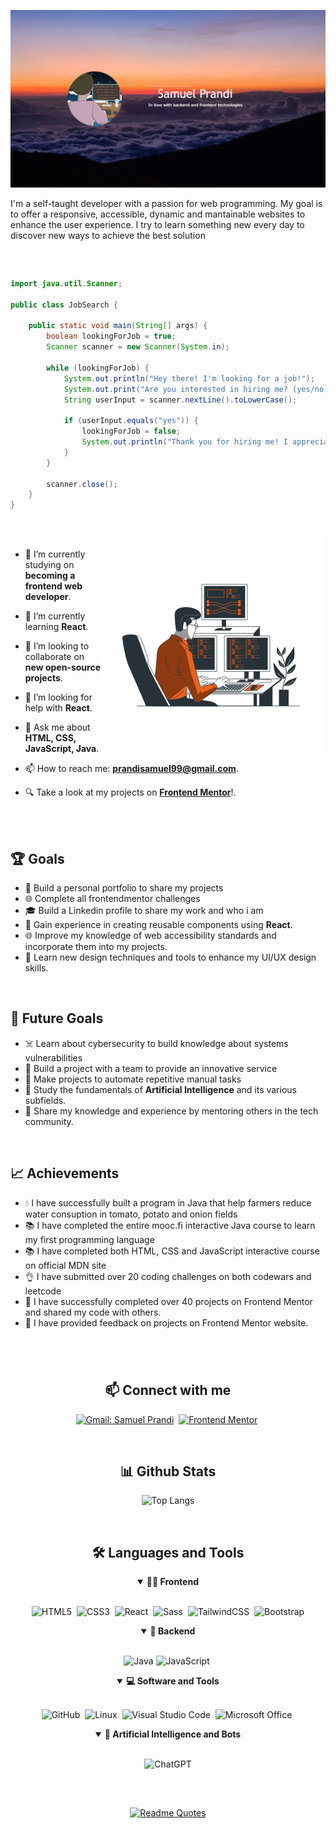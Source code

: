 ![Samuel Prandi Thumbnail](thumbnail.jpg)

<p>I'm a self-taught developer with a passion for web programming. My goal is to offer a responsive, accessible, dynamic and mantainable websites to enhance the user experience. I try to learn something new every day to discover new ways to achieve the best solution</p>

##

<br>

```java
import java.util.Scanner;

public class JobSearch {

    public static void main(String[] args) {
        boolean lookingForJob = true;
        Scanner scanner = new Scanner(System.in);

        while (lookingForJob) {
            System.out.println("Hey there! I'm looking for a job!");
            System.out.print("Are you interested in hiring me? (yes/no): ");
            String userInput = scanner.nextLine().toLowerCase();

            if (userInput.equals("yes")) {
                lookingForJob = false;
                System.out.println("Thank you for hiring me! I appreciate the opportunity.");
            }
        }

        scanner.close();
    }
}
```

<br>

<!-- illustration by: https://storyset.com/technology -->
<picture>
  <source media="(prefers-color-scheme: dark)" srcset="coding_dark.gif">
  <img align="right" alt="programming light" src="coding_light.gif">
</picture>

<br>

- 🔭 I’m currently studying on **becoming a frontend web developer**.

- 🌱 I’m currently learning **React**.

- 👯 I’m looking to collaborate on **new open-source projects**.

- 🤔 I’m looking for help with **React**.

- 💬 Ask me about **HTML, CSS, JavaScript, Java**.

- 📫 How to reach me: **prandisamuel99@gmail.com**.

- 🔍 Take a look at my projects on [**Frontend Mentor**](https://www.frontendmentor.io/profile/JustANipple)!.

<br>
<br>

## 🏆 Goals

- 📓 Build a personal portfolio to share my projects
- 🌐 Complete all frontendmentor challenges
- 🎓 Build a Linkedin profile to share my work and who i am
- 🚀 Gain experience in creating reusable components using **React**.
- 🌐 Improve my knowledge of web accessibility standards and incorporate them into my projects.
- 🎨 Learn new design techniques and tools to enhance my UI/UX design skills.

<br>

## 🎯 Future Goals

- ☠️ Learn about cybersecurity to build knowledge about systems vulnerabilities
- 🧱 Build a project with a team to provide an innovative service
- 🦾 Make projects to automate repetitive manual tasks
- 🧠 Study the fundamentals of **Artificial Intelligence** and its various subfields.
- 🌟 Share my knowledge and experience by mentoring others in the tech community.

<br>

## 📈 Achievements

- 💧 I have successfully built a program in Java that help farmers reduce water consuption in tomato, potato and onion fields
- 📚 I have completed the entire mooc.fi interactive Java course to learn my first programming language
- 📚 I have completed both HTML, CSS and JavaScript interactive course on official MDN site
- 👌 I have submitted over 20 coding challenges on both codewars and leetcode
- 🎉 I have successfully completed over 40 projects on Frontend Mentor and shared my code with others.
- 🤝 I have provided feedback on projects on Frontend Mentor website.

#

<br>

<h2 align="center">📫 Connect with me</h2>

<div align = "center">
    
[![Gmail: Samuel Prandi](https://img.shields.io/badge/-gmail-red?style=for-the-badge&logo=Gmail&logoColor=white&link=mailto:prandisamuel99@gmail.com)](mailto:prandisamuel99@gmail.com)&nbsp;
[![Frontend Mentor](https://img.shields.io/badge/-Frontend%20Mentor-5F3DC4?style=for-the-badge&logo=FrontendMentor&logoColor=white&link=https://www.frontendmentor.io/profile/JustANipple)](https://www.frontendmentor.io/profile/JustANipple)&nbsp;

<br>

<h2 align="center">📊 Github Stats</h2>

<div align = "center">

![Top Langs](https://github-readme-stats.vercel.app/api/top-langs/?username=JustANipple&layout=compact&theme=dark)

</div>
<br>

<div align = "center">

<h2 align="center">🛠️ Languages and Tools</h2>

</div>

<details open>
<summary><b>🏄‍♂️ Frontend</b></summary>
<br>
  
![HTML5](https://img.shields.io/badge/-HTML5-E34F26?style=for-the-badge&logo=html5&logoColor=white)&nbsp;
![CSS3](https://img.shields.io/badge/-CSS3-1572B6?style=for-the-badge&logo=css3)&nbsp;
![React](https://img.shields.io/badge/-React-%23404d59?style=for-the-badge&logo=react)&nbsp;
![Sass](https://img.shields.io/badge/-Sass-CC6699?style=for-the-badge&logo=sass&logoColor=white)&nbsp;
![TailwindCSS](https://img.shields.io/badge/-Tailwind_CSS-38B2AC?style=for-the-badge&logo=tailwind-css&logoColor=white)&nbsp;
![Bootstrap](https://img.shields.io/badge/bootstrap-%237952B3?style=for-the-badge&logo=bootstrap&logoColor=white)

</details>

<details open>
<summary><b>🧰 Backend</b></summary>
<br>
  
![Java](https://img.shields.io/badge/java-d6690d?style=for-the-badge&logo=openjdk&logoColor=white)
![JavaScript](https://img.shields.io/badge/Javascript-F7DF1E.svg?style=for-the-badge&logo=javascript&logoColor=black)&nbsp;

</details>

<details open>
<summary><b>💻 Software and Tools</b></summary>
<br>

![GitHub](https://img.shields.io/badge/-GitHub-181717?style=for-the-badge&logo=github)&nbsp;
![Linux](https://img.shields.io/badge/-Linux-FCC624?style=for-the-badge&logo=linux&logoColor=black)&nbsp;
![Visual Studio Code](https://img.shields.io/badge/-VSCODE-007ACC?style=for-the-badge&&logo=visual-studio-code&logoColor=white)&nbsp;
![Microsoft Office](https://img.shields.io/badge/-MS%20Office-D83B01?style=for-the-badge&logo=microsoft-office&logoColor=white)&nbsp;
</details>

<details open>
<summary><b>🤖 Artificial Intelligence and Bots</b></summary>
<br>
  
![ChatGPT](https://img.shields.io/badge/chatGPT-74aa9c?style=for-the-badge&logo=openai&logoColor=white)
</details>

</div>

<br>

##

<div align="center">
  <a href="https://github.com/piyushsuthar/github-readme-quotes">
    <img src="https://quotes-github-readme.vercel.app/api?type=vertical&theme=dracula" alt="Readme Quotes">
  </a>
</div>
